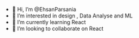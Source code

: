 - 👋 Hi, I’m @EhsanParsania
- 👀 I’m interested in design , Data Analyse and ML
- 🌱 I’m currently learning React
- 💞️ I’m looking to collaborate on React 



<!---
EhsanParsania/EhsanParsania is a ✨ special ✨ repository because its `README.md` (this file) appears on your GitHub profile.
You can click the Preview link to take a look at your changes.
--->
